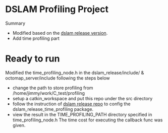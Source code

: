 # DSLAM Profiling Project
Summary
- Modified based on the [dslam release version](https://github.com/efc-robot/dslam_release).
- Add time profiling part
# Ready to run
Modified the time_profiling_node.h in the dslam_release/include/ & octomap_server/include following the steps below
- change the path to store profiling from /home/jimmy/work/C_test/profiling
- setup a catkin_workspace and put this repo under the src directory
- follow the instruction of [dslam release repo](https://github.com/efc-robot/dslam_release) to config the dslam_release_time_profiling package.
- view the result in the TIME_PROFILING_PATH directory specified in time_profiling_node.h The time cost for executing the callback func was given.
